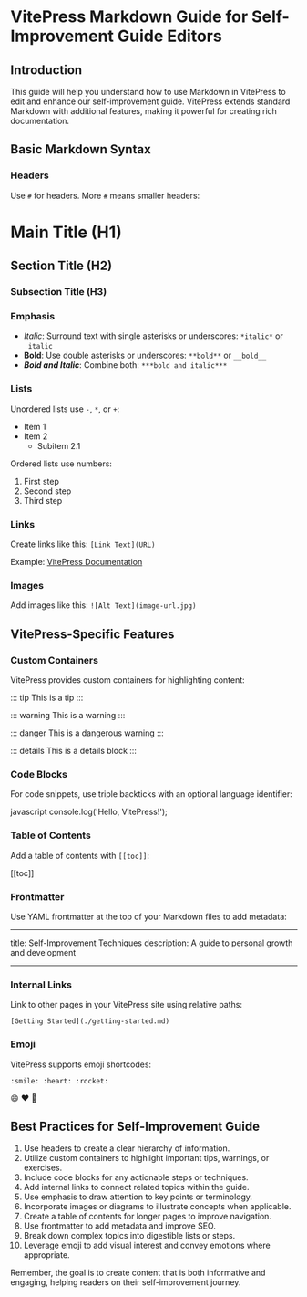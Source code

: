 # VitePress Markdown Guide for Self-Improvement Guide Editors

## Introduction

This guide will help you understand how to use Markdown in VitePress to edit and enhance our self-improvement guide. VitePress extends standard Markdown with additional features, making it powerful for creating rich documentation.

## Basic Markdown Syntax

### Headers

Use `#` for headers. More `#` means smaller headers:

# Main Title (H1)

## Section Title (H2)

### Subsection Title (H3)

### Emphasis

-   _Italic_: Surround text with single asterisks or underscores: `*italic*` or `_italic_`
-   **Bold**: Use double asterisks or underscores: `**bold**` or `__bold__`
-   **_Bold and Italic_**: Combine both: `***bold and italic***`

### Lists

Unordered lists use `-`, `*`, or `+`:

-   Item 1
-   Item 2
    -   Subitem 2.1

Ordered lists use numbers:

1. First step
2. Second step
3. Third step

### Links

Create links like this: `[Link Text](URL)`

Example: [VitePress Documentation](https://vitepress.dev/)

### Images

Add images like this: `![Alt Text](image-url.jpg)`

## VitePress-Specific Features

### Custom Containers

VitePress provides custom containers for highlighting content:

::: tip
This is a tip
:::

::: warning
This is a warning
:::

::: danger
This is a dangerous warning
:::

::: details
This is a details block
:::

### Code Blocks

For code snippets, use triple backticks with an optional language identifier:

​javascript
console.log('Hello, VitePress!');
​

### Table of Contents

Add a table of contents with `[[toc]]`:

[[toc]]

### Frontmatter

Use YAML frontmatter at the top of your Markdown files to add metadata:

---

title: Self-Improvement Techniques
description: A guide to personal growth and development

---

### Internal Links

Link to other pages in your VitePress site using relative paths:

`[Getting Started](./getting-started.md)`

### Emoji

VitePress supports emoji shortcodes:

`:smile: :heart: :rocket:`

:smile: :heart: :rocket:

## Best Practices for Self-Improvement Guide

1. Use headers to create a clear hierarchy of information.
2. Utilize custom containers to highlight important tips, warnings, or exercises.
3. Include code blocks for any actionable steps or techniques.
4. Add internal links to connect related topics within the guide.
5. Use emphasis to draw attention to key points or terminology.
6. Incorporate images or diagrams to illustrate concepts when applicable.
7. Create a table of contents for longer pages to improve navigation.
8. Use frontmatter to add metadata and improve SEO.
9. Break down complex topics into digestible lists or steps.
10. Leverage emoji to add visual interest and convey emotions where appropriate.

Remember, the goal is to create content that is both informative and engaging, helping readers on their self-improvement journey.
